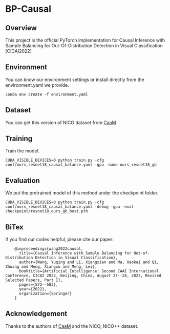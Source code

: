 # BP-Causal
## Overview
This project is the official PyTorch implementation for Causal lnference with Sample Balancing for Out-Of-Distribution Detection in Visual Classification [CICAI2022]
## Environment
You can know our environment settings or install directly from the environment.yaml we provide.

    conda env create -f environment.yaml
## Dataset
You can get this version of NICO dataset from [CaaM](https://github.com/Wangt-CN/CaaM)
## Training
Train the model.  

    CUDA_VISIBLE_DEVICES=0 python train.py -cfg conf/ours_resnet18_causal_balance.yaml -gpu -name ours_resnet18_gb
## Evaluation
We put the pretrained model of this method under the checkpoint folder.  

    CUDA_VISIBLE_DEVICES=0 python train.py -cfg conf/ours_resnet18_causal_balance.yaml -debug -gpu -eval checkpoint/resnet18_ours_gb_best.pth
## BiTex
If you find our codes helpful, please cite our paper:

        @inproceedings{wang2022causal,
          title={Causal Inference with Sample Balancing for Out-of-Distribution Detection in Visual Classification},
          author={Wang, Yuqing and Li, Xiangxian and Ma, Haokai and Qi, Zhuang and Meng, Xiangxu and Meng, Lei},
          booktitle={Artificial Intelligence: Second CAAI International Conference, CICAI 2022, Beijing, China, August 27--28, 2022, Revised Selected Papers, Part I},
          pages={572--583},
          year={2022},
          organization={Springer}
        }
## Acknowledgement
Thanks to the authors of [CaaM](https://github.com/Wangt-CN/CaaM) and the NICO, NICO++ dataset.

